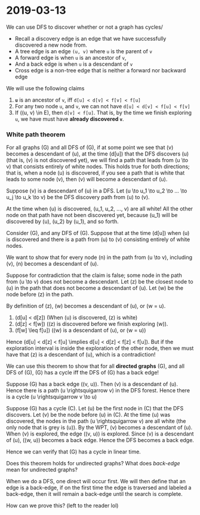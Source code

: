 # 2019-03-13
We can use DFS to discover whether or not a graph has cycles/

* Recall a discovery edge is an edge that we have successfully discovered a new node from.
* A tree edge is an edge `(u, v)` where `u` is the parent of `v`
* A forward edge is when `u` is an ancestor of `v`,
* And a back edge is when `u` is a descendant of `v`
* Cross edge is a non-tree edge that is neither a forward nor backward edge


We will use the following claims

1. **`u`** is an ancestor of `v`, iff `d[u] < d[v] < f[v] < f[u]`
2. For any two node `u`, and `v`, we can not have `d[u] < d[v] < f[u] < f[v]`
3. If \((u, v) \in E\), then `d[v] < f[u]`. That is, by the time we finish exploring `u`, we have must have **already discovered `v`**.

### White path theorem
For all graphs \(G\) and all DFS of \(G\), if at some point we see that \(v\) becomes a descendant of \(u\), at the time \(d[u]\) that the DFS discovers \(u\) (that is, \(v\) is not discovered yet), we will find a path that leads from \(u \to v\) that consists entirely of white nodes. This holds true for both directions; that is, when a node \(u\) is discovered, if you see a path that is white that leads to some node \(v\), then \(v\) will become a descendant of \(u\).

Suppose \(v\) is a descendant of \(u\) in a DFS. Let \(u \to u_1 \to u_2 \to ... \to u_j \to u_k \to v\) be the DFS discovery path from \(u\) to \(v\).

At the time when \(u\) is discovered, \(u_1, u_2, ..., v\) are all white! All the other node on that path have not been discovered yet, because \(u_1\) will be discovered by \(u\), \(u_2\) by \(u_1\), and so forth.

Consider \(G\), and any DFS of \(G\). Suppose that at the time \(d[u]\) when \(u\) is discovered and there is a path from \(u\) to \(v\) consisting entirely of white nodes. 

We want to show that for every node \(n\) in the path from \(u \to v\), including \(v\), \(n\) becomes a descendant of \(u\).

Suppose for contradiction that the claim is false; some node in the path from \(u \to v\) does not become a descendant. Let \(z\) be the closest node to \(u\) in the path that does not become a descendant of \(u\). Let \(w\) be the node before \(z\) in the path.

By definition of \(z\), \(w\) becomes a descendant of \(u\), or \(w = u\).

1. \(d[u] < d[z]\) (When \(u\) is discovered, \(z\) is white)
2. \(d[z] < f[w]\) (\(z\) is discovered before we finish exploring \(w)\).
3. \(f[w] \leq f[u]\) (\(w\) is a descendant of \(u\), or \(w = u\))

Hence \(d[u] < d[z] < f[u] \implies d[u] < d[z] < f[z] < f[u]\). But if the exploration interval is inside the exploration of the other node, then we must have that \(z\) is a descendant of \(u\), which is a contradiction!

We can use this theorem to show that for all **directed graphs** \(G\), and all DFS of \(G\), \(G\) has a cycle iff the DFS of \(G\) has a back edge!

Suppose \(G\) has a back edge \((v, u)\). Then \(v\) is a descendant of \(u\). Hence there is a path \(u \rightsquigarrow v\) in the DFS forest. Hence there is a cycle \(u \rightsquigarrow v \to u\)

Suppose \(G\) has a cycle \(C\). Let \(u\) be the first node in \(C\) that the DFS discovers. Let \(v\) be the node before \(u\) in \(C\). At the time \(u\) was discovered, the nodes in the path \(u \rightsquigarrow v\) are all white (the only node that is grey is \(u\)). By the WPT, \(v\) becomes a descendant of \(u\). When \(v\) is explored, the edge \((v, u)\) is explored. Since \(v\) is a descendant of \(u\), \((w, u)\) becomes a back edge. Hence the DFS becomes a back edge.

Hence we can verify that \(G\) has a cycle in linear time.

Does this theorem holds for undirected graphs? What does *back-edge* mean for undirected graphs?

When we do a DFS, one direct will occur first. We will then define that an edge is a back-edge, if on the first time the edge is traversed and labeled a back-edge, then it will remain a back-edge until the search is complete.

How can we prove this? (left to the reader lol)


